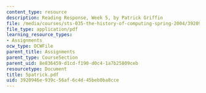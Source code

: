 ```yaml
---
content_type: resource
description: Reading Response, Week 5, by Patrick Griffin
file: /media/courses/sts-035-the-history-of-computing-spring-2004/3920946e939c56af6c4d45beb0ba8cce_5patrick.pdf
file_type: application/pdf
learning_resource_types:
- Assignments
ocw_type: OCWFile
parent_title: Assignments
parent_type: CourseSection
parent_uid: 8e836459-d1cd-f190-d0c4-1a7b25809ceb
resourcetype: Document
title: 5patrick.pdf
uid: 3920946e-939c-56af-6c4d-45beb0ba8cce
---
```

